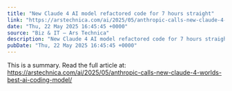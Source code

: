 ```yaml
---
title: "New Claude 4 AI model refactored code for 7 hours straight"
link: "https://arstechnica.com/ai/2025/05/anthropic-calls-new-claude-4-worlds-best-ai-coding-model/"
date: "Thu, 22 May 2025 16:45:45 +0000"
source: "Biz & IT – Ars Technica"
description: "New Claude 4 AI model refactored code for 7 hours straight - Latest insights and analysis"
pubDate: "Thu, 22 May 2025 16:45:45 +0000"
---
```


This is a summary. Read the full article at: https://arstechnica.com/ai/2025/05/anthropic-calls-new-claude-4-worlds-best-ai-coding-model/